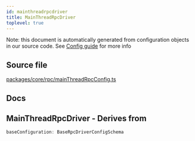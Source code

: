 ```yaml
---
id: mainthreadrpcdriver
title: MainThreadRpcDriver
toplevel: true
---
```

Note: this document is automatically generated from configuration objects in
our source code. See [Config guide](/docs/config_guide) for more info

## Source file

[packages/core/rpc/mainThreadRpcConfig.ts](https://github.com/GMOD/jbrowse-components/blob/main/packages/core/rpc/mainThreadRpcConfig.ts)

## Docs










## MainThreadRpcDriver - Derives from




```js
baseConfiguration: BaseRpcDriverConfigSchema
```


